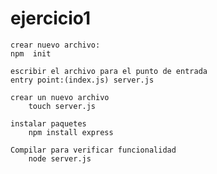 # ejercicio1


    crear nuevo archivo:  
    npm  init
    
    escribir el archivo para el punto de entrada
    entry point:(index.js) server.js

    crear un nuevo archivo
        touch server.js

    instalar paquetes
        npm install express

    Compilar para verificar funcionalidad
        node server.js
    
    
